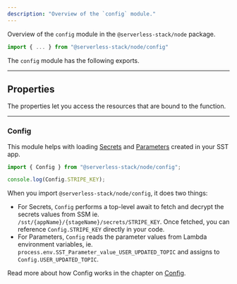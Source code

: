 ```yaml
---
description: "Overview of the `config` module."
---
```


Overview of the `config` module in the `@serverless-stack/node` package.

```ts
import { ... } from "@serverless-stack/node/config"
```

The `config` module has the following exports.

---

## Properties

The properties let you access the resources that are bound to the function.

---

### Config

This module helps with loading [Secrets](../constructs/Secret.md) and [Parameters](../constructs/Parameter.md) created in your SST app.

```ts
import { Config } from "@serverless-stack/node/config";

console.log(Config.STRIPE_KEY);
```

When you import `@serverless-stack/node/config`, it does two things:

- For Secrets, `Config` performs a top-level await to fetch and decrypt the secrets values from SSM ie. `/sst/{appName}/{stageName}/secrets/STRIPE_KEY`. Once fetched, you can reference `Config.STRIPE_KEY` directly in your code.
- For Parameters, `Config` reads the parameter values from Lambda environment variables, ie. `process.env.SST_Parameter_value_USER_UPDATED_TOPIC` and assigns to `Config.USER_UPDATED_TOPIC`.

Read more about how Config works in the chapter on [Config](../config.md).
